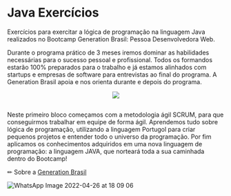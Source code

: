# Java Exercícios
Exercícios para exercitar a lógica de programação na linguagem Java realizados no Bootcamp Generation Brasil: Pessoa Desenvolvedora Web. 

Durante o programa prático de 3 meses iremos dominar as habilidades necessárias para o sucesso pessoal e profissional. Todos os formandos estarão 100% preparados para o trabalho e já estamos alinhados com startups e empresas de software para entrevistas ao final do programa. A Generation Brasil apoia e nos orienta durante e depois do programa.


<div align="center"> 
 <img src="https://user-images.githubusercontent.com/86428389/165376964-ab642240-1f40-4c87-9d45-6c6d2eee1a5b.png">
</div> 

##
Neste primeiro bloco começamos com a metodologia ágil SCRUM, para que conseguirmos trabalhar em equipe de forma ágil. Aprendemos tudo sobre lógica de programação, utilizando a linguagem Portugol para criar pequenos projetos e entender todo o universo da programação. Por fim aplicamos os conhecimentos adquiridos em uma nova linguagem de programação: a linguagem JAVA, que norteará toda a sua caminhada dentro do Bootcamp!

✏ Sobre a [Generation Brasil](https://brazil.generation.org/)


![WhatsApp Image 2022-04-26 at 18 09 06](https://user-images.githubusercontent.com/86428389/165392857-4bbd868e-54c5-42b2-8ded-61cc074d6c5b.jpeg)
